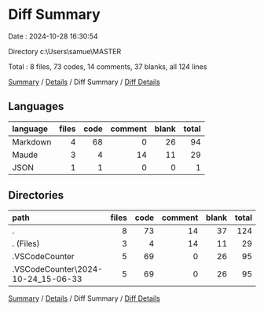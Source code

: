 # Diff Summary

Date : 2024-10-28 16:30:54

Directory c:\\Users\\samue\\MASTER

Total : 8 files,  73 codes, 14 comments, 37 blanks, all 124 lines

[Summary](results.md) / [Details](details.md) / Diff Summary / [Diff Details](diff-details.md)

## Languages
| language | files | code | comment | blank | total |
| :--- | ---: | ---: | ---: | ---: | ---: |
| Markdown | 4 | 68 | 0 | 26 | 94 |
| Maude | 3 | 4 | 14 | 11 | 29 |
| JSON | 1 | 1 | 0 | 0 | 1 |

## Directories
| path | files | code | comment | blank | total |
| :--- | ---: | ---: | ---: | ---: | ---: |
| . | 8 | 73 | 14 | 37 | 124 |
| . (Files) | 3 | 4 | 14 | 11 | 29 |
| .VSCodeCounter | 5 | 69 | 0 | 26 | 95 |
| .VSCodeCounter\\2024-10-24_15-06-33 | 5 | 69 | 0 | 26 | 95 |

[Summary](results.md) / [Details](details.md) / Diff Summary / [Diff Details](diff-details.md)